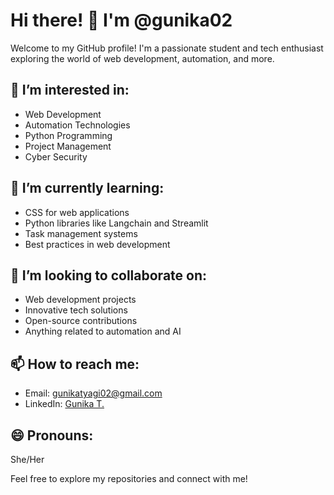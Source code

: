 # Hi there! 👋 I'm @gunika02

Welcome to my GitHub profile! I'm a passionate student and tech enthusiast exploring the world of web development, automation, and more.

## 👀 I’m interested in:
- Web Development
- Automation Technologies
- Python Programming
- Project Management
- Cyber Security

## 🌱 I’m currently learning:
- CSS for web applications
- Python libraries like Langchain and Streamlit
- Task management systems
- Best practices in web development

## 💞️ I’m looking to collaborate on:
- Web development projects
- Innovative tech solutions
- Open-source contributions
- Anything related to automation and AI

## 📫 How to reach me:
- Email: [gunikatyagi02@gmail.com](mailto:gunikatyagi02@gmail.com)
- LinkedIn: [Gunika T.](https://www.linkedin.com/in/gunika-t-7836261b1/)

## 😄 Pronouns:
She/Her

Feel free to explore my repositories and connect with me!

